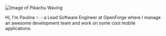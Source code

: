 ![Image of Pikachu Waving](https://emojis.slackmojis.com/emojis/images/1579216111/7550/pikachu_wave.gif?1579216111)

Hi, I'm Paulina ✨ - a Lead Software Engineer at OpenForge where I manage an awesome development team and work on some cool mobile applications.

